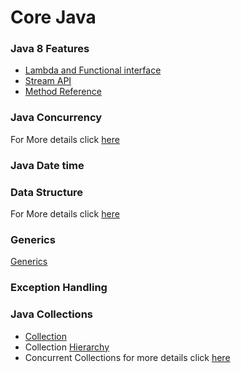 
# Core Java
### Java 8 Features
- [Lambda and Functional interface](/Java8_Proj/LambdaAndFunctionalInterface.md)
- [Stream API](/Java8_Proj/streams.md)
- [Method Reference](/Java8_Proj/method_reference.md) 
### Java Concurrency
For More details click [here](/Java8_Proj/concurrency.md)
### Java Date time
### Data Structure  

For More details click [here](/Java8_Proj/data_structure.md)
### Generics
[Generics](/Java8_Proj/generics.md)

### Exception Handling

### Java Collections
- [Collection](/Java8_Proj/collections.md)
- Collection [Hierarchy](/Java8_Proj/collections_hierarchy.jpg)
- Concurrent Collections for more details click [here](/Java8_Proj/concurrent_collections.md)

